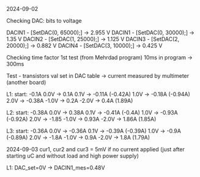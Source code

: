 2024-09-02

Checking DAC: bits to voltage

DACIN1 - [SetDAC(0, 65000);]  -> 2.955 V
DACIN1 - [SetDAC(0, 30000);]  -> 1.35 V
DACIN2 - [SetDAC(1, 25000);]  -> 1.125 V
DACIN3 - [SetDAC(2, 20000);]  -> 0.882 V
DACIN4 - [SetDAC(3, 10000);]  -> 0.425 V

Checking time factor
1st test (from Mehrdad program)
10ms in program ->  300ms

Test - transistors
val set in DAC table -> current measured by multimeter  (another board)

L1:
start: -0.1A
0.0V -> 0.1A
0.1V -> -0.11A (-0.42A)
1.0V -> -0.18A (-0.94A)
2.0V -> -0.38A
-1.0V -> 0.2A
-2.0V -> 0.4A (1.89A)

L2:
start: -0.38A
0.0V -> 0.38A
0.1V -> -0.41A (-0.4A)
1.0V -> -0.93A (-0.92A)
2.0V -> -1.85
-1.0V -> 0.93A
-2.0V -> 1.86A (1.85A)

L3:
start: -0.36A
0.0V -> -0.36A
0.1V -> -0.39A (-0.39A)
1.0V -> -0.9A (-0.89A)
2.0V -> -1.8A
-1.0V -> 0.9A 
-2.0V -> 1.8A (1.79A)

2024-09-03
cur1, cur2 and cur3 = 5mV if no current applied (just after starting uC and without load and high power supply)

L1: DAC_set=0V -> DACIN1_mes=0.48V
